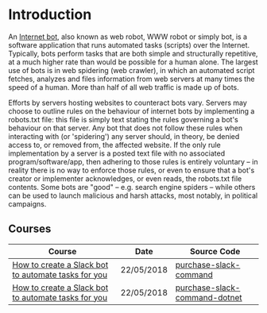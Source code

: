 # Introduction
An [Internet bot](https://en.wikipedia.org/wiki/Internet_bot), also known as web robot, WWW robot or simply bot, is a software application that runs automated tasks (scripts) over the Internet. Typically, bots perform tasks that are both simple and structurally repetitive, at a much higher rate than would be possible for a human alone. The largest use of bots is in web spidering (web crawler), in which an automated script fetches, analyzes and files information from web servers at many times the speed of a human. More than half of all web traffic is made up of bots.

Efforts by servers hosting websites to counteract bots vary. Servers may choose to outline rules on the behaviour of internet bots by implementing a robots.txt file: this file is simply text stating the rules governing a bot's behaviour on that server. Any bot that does not follow these rules when interacting with (or 'spidering') any server should, in theory, be denied access to, or removed from, the affected website. If the only rule implementation by a server is a posted text file with no associated program/software/app, then adhering to those rules is entirely voluntary – in reality there is no way to enforce those rules, or even to ensure that a bot's creator or implementer acknowledges, or even reads, the robots.txt file contents. Some bots are "good" – e.g. search engine spiders – while others can be used to launch malicious and harsh attacks, most notably, in political campaigns. 

## Courses
| Course                                                                                                                                         | Date               | Source Code                                                                                         |
| ----------------------------------------------------------------------------------------------------------------------------------------------- | ------------------- | --------------------------------------------------------------------------------------------------- |
| [How to create a Slack bot to automate tasks for you](bot-how-to-create-a-slack-bot-to-automate-tasks-for-you.md)| 22/05/2018 | [purchase-slack-command](https://github.com/peelmicro/purchase-slack-command)|
| [How to create a Slack bot to automate tasks for you](/projects/purchase-slack-command-dotnet.md)| 22/05/2018 | [purchase-slack-command-dotnet](https://github.com/peelmicro/purchase-slack-command-dotnet)|